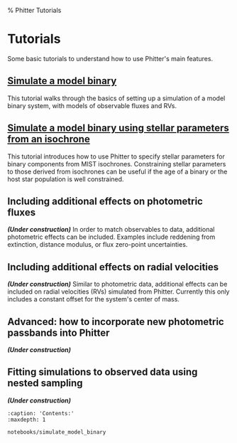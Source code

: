 % Phitter Tutorials

# Tutorials

Some basic tutorials to understand how to use Phitter's main features.

## [Simulate a model binary](notebooks/simulate_model_binary)

This tutorial walks through the basics of setting up a simulation of a model binary system, with models of observable fluxes and RVs.

## [Simulate a model binary using stellar parameters from an isochrone](notebooks/simulate_model_binary_wMIST_star_params)

This tutorial introduces how to use Phitter to specify stellar parameters for binary components from MIST isochrones. Constraining stellar parameters to those derived from isochrones can be useful if the age of a binary or the host star population is well constrained.

## Including additional effects on photometric fluxes

***(Under construction)*** In order to match observables to data, additional photometric effects can be included. Examples include reddening from extinction, distance modulus, or flux zero-point uncertainties.

## Including additional effects on radial velocities

***(Under construction)*** Similar to photometric data, additional effects can be included on radial velocities (RVs) simulated from Phitter. Currently this only includes a constant offset for the system's center of mass.

## Advanced: how to incorporate new photometric passbands into Phitter

***(Under construction)*** 

## Fitting simulations to observed data using nested sampling

***(Under construction)***


```{toctree}
:caption: 'Contents:'
:maxdepth: 1

notebooks/simulate_model_binary
```